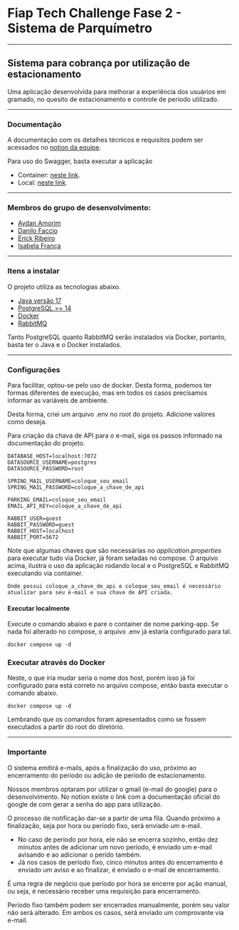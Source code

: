 # Fiap Tech Challenge Fase 2 -  Sistema de Parquímetro

---
## Sistema para cobrança por utilização de estacionamento

Uma aplicação desenvolvida para melhorar a experiência dos usuários em gramado, no quesito de estacionamento e controle de período utilizado.

---
### Documentação

A documentação com os detalhes técnicos e requisitos podem ser acessados no [notion da equipe](https://topaz-havarti-e3c.notion.site/76d9f7f44c7e4cb0bc96a787fa0b73db?v=1a84151f993b4de69bbfcd5746c07567&pvs=4).

Para uso do Swagger, basta executar a aplicação
  * Container: [neste link](http://localhost:7080/documentacao-parquimetro.html).
  * Local: [neste link](http://localhost:8080/documentacao-parquimetro.html).

---
### Membros do grupo de desenvolvimento:

 - [Aydan Amorim](https://github.com/AydanAmorim/)
 - [Danilo Faccio](https://github.com/DFaccio/)
 - [Erick Ribeiro](https://github.com/erickmatheusribeiro)
 - [Isabela França](https://github.com/fysabelah)

---
### Itens a instalar

O projeto utiliza as tecnologias abaixo.

- [Java versão 17](https://www.oracle.com/br/java/technologies/downloads/#java17)
- [PostgreSQL >= 14](https://www.postgresql.org/)
- [Docker](https://www.docker.com/)
- [RabbitMQ](https://www.rabbitmq.com/)

Tanto PostgreSQL quanto RabbitMQ serão instalados via Docker, portanto, basta ter o Java e o Docker instalados.

---
### Configurações

Para facilitar, optou-se pelo uso de docker. Desta forma, podemos ter formas diferentes de execução, mas em todos os casos precisamos informar as variáveis de ambiente.

Desta forma, criei um arquivo .env no root do projeto. Adicione valores como deseja. 

Para criação da chava de API para o e-mail, siga os passos informado na documentação do projeto.

```
DATABASE_HOST=localhost:7072
DATASOURCE_USERNAME=postgres
DATASOURCE_PASSWORD=root

SPRING_MAIL_USERNAME=coloque_seu_email
SPRING_MAIL_PASSWORD=coloque_a_chave_de_api

PARKING_EMAIL=coloque_seu_email
EMAIL_API_KEY=coloque_a_chave_de_api

RABBIT_USER=guest
RABBIT_PASSWORD=guest
RABBIT_HOST=localhost
RABBIT_PORT=5672
```

Note que algumas chaves que são necessárias no _application.properties_ para executar tudo via Docker, já foram setadas no compose.
O arquivo acima, ilustra o uso da aplicação rodando local e o PostgreSQL e RabbitMQ executando via container.

    Onde possui coloque_a_chave_de_api e coloque_seu_email é necessário atualizar para seu e-mail e sua chave de API criada.

#### Executar localmente

Execute o comando abaixo e pare o container de nome parking-app. Se nada foi alterado no compose, o arquivo .env já estaria configurado para tal.

    docker compose up -d

### Executar através do Docker

Neste, o que iria mudar seria o nome dos host, porém isso já foi configurado para está correto no arquivo compose, então basta executar o comando abaixo.

    docker compose up -d

Lembrando que os comandos foram apresentados como se fossem executados a partir do root do diretório.

---
### Importante
O sistema emitirá e-mails, após a finalização do uso, próximo ao encerramento do período ou adição de período de estacionamento. 

Nossos membros optaram por utilizar o gmail (e-mail do google) para o desenvolvimento. No notion existe o link com a documentação oficial do google de com gerar a senha do app para utilização.

O processo de notificação dar-se a partir de uma fila. Quando próximo a finalização, seja por hora ou período fixo, será enviado um e-mail. 
 * No caso de período por hora, ele não se encerra sozinho, então dez minutos antes de adicionar um novo período, é enviado um e-mail avisando e ao adicionar o perído também. 
 * Já nos casos de período fixo, cinco minutos antes do encerramento é enviado um aviso e ao finalizar, é enviado o e-mail de encerramento.

É uma regra de negócio que período por hora se encerre por ação manual, ou seja, é necessário receber uma requisição para encerramento.

Período fixo também podem ser encerrados manualmente, porém seu valor não será alterado. Em ambos os casos, será enviado um comprovante via e-mail.
